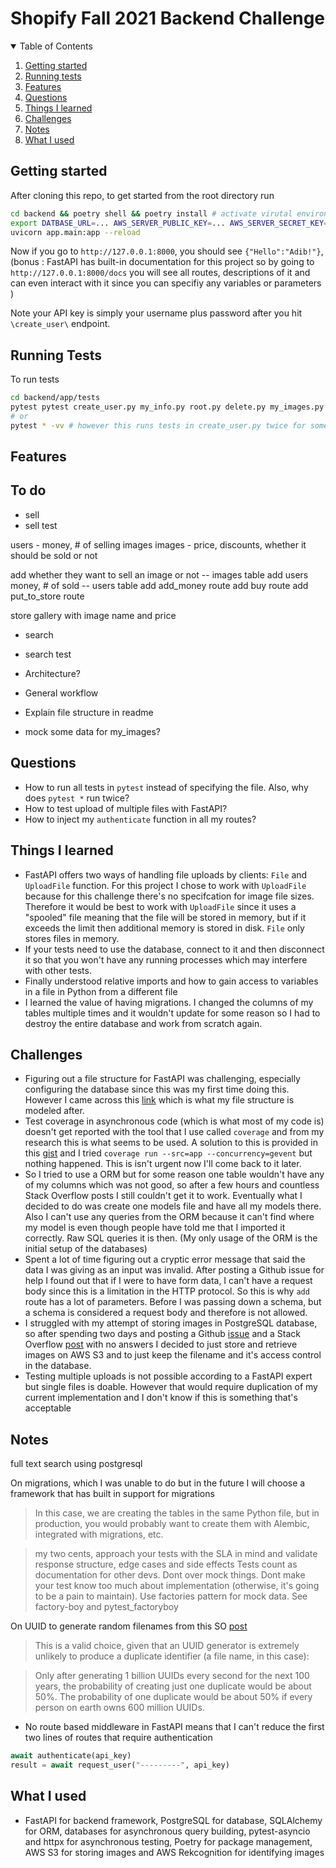 # Shopify Fall 2021 Backend Challenge

<details open="open">
  <summary>Table of Contents</summary>
  <ol>
    <li>
      <a href="#getting-started">Getting started</a>
    </li>
    <li>
    <a href="#running-tests">Running tests</a>
    </li>
    <li>
          <a href="#features">Features</a>
    </li>
    <li>
      <a href="#questions">Questions</a>
    </li>
    <li><a href="#things-i-learned">Things I learned</a></li>
    <li><a href="#challenges">Challenges</a></li>
    <li><a href="#notes">Notes</a></li>
    <li><a href="#what-i-used">What I used</a></li>

  </ol>
</details>

## Getting started

After cloning this repo, to get started from the root directory run

```bash
cd backend && poetry shell && poetry install # activate virutal environment and install dependencies
export DATBASE_URL=... AWS_SERVER_PUBLIC_KEY=... AWS_SERVER_SECRET_KEY=... REGION_NAME=... # exporting environment variables to establish the connection to our database on the startup of our backend
uvicorn app.main:app --reload
```

Now if you go to `http://127.0.0.1:8000`, you should see `{"Hello":"Adib!"}`, (bonus : FastAPI has built-in documentation for this project so by going to `http://127.0.0.1:8000/docs` you will see all routes, descriptions of it and can even interact with it since you can specifiy any variables or parameters )

Note your API key is simply your username plus password after you hit `\create_user\` endpoint.

## Running Tests

To run tests

```bash
cd backend/app/tests
pytest pytest create_user.py my_info.py root.py delete.py my_images.py
# or
pytest * -vv # however this runs tests in create_user.py twice for some reason
```

## Features

## To do

- sell
- sell test

users - money, # of selling images
images - price, discounts, whether it should be sold or not

add whether they want to sell an image or not -- images table
add users money, # of sold -- users table
add add_money route
add buy route
add put_to_store route

store gallery with image name and price

- search
- search test

- Architecture?
- General workflow
- Explain file structure in readme
- mock some data for my_images?

## Questions

- How to run all tests in `pytest` instead of specifying the file. Also, why does `pytest *` run twice?
- How to test upload of multiple files with FastAPI?
- How to inject my `authenticate` function in all my routes?

## Things I learned

- FastAPI offers two ways of handling file uploads by clients: `File` and `UploadFile` function. For this project I chose to work with `UploadFile` because for this challenge there's no specifcation for image file sizes. Therefore it would be best to work with `UploadFile` since it uses a "spooled" file meaning that the file will be stored in memory, but if it exceeds the limit then additional memory is stored in disk. `File` only stores files in memory.
- If your tests need to use the database, connect to it and then disconnect it so that you won't have any running processes which may interfere with other tests.
- Finally understood relative imports and how to gain access to variables in a file in Python from a different file
- I learned the value of having migrations. I changed the columns of my tables multiple times and it wouldn't update for some reason so I had to destroy the entire database and work from scratch again.

## Challenges

- Figuring out a file structure for FastAPI was challenging, especially configuring the database since this was my first time doing this. However I came across this [link](!https://testdriven.io/blog/fastapi-crud/) which is what my file structure is modeled after.
- Test coverage in asynchronous code (which is what most of my code is) doesn't get reported with the tool that I use called `coverage` and from my research this is what seems to be used. A solution to this is provided in this [gist](!https://gist.github.com/daviskirk/7e8495ca5b8150f9002c5bc80630fa5a#file-run-sh) and I tried `coverage run --src=app --concurrency=gevent` but nothing happened. This is isn't urgent now I'll come back to it later.
- So I tried to use a ORM but for some reason one table wouldn't have any of my columns which was not good, so after a few hours and countless Stack Overflow posts I still couldn't get it to work. Eventually what I decided to do was create one models file and have all my models there. Also I can't use any queries from the ORM because it can't find where my model is even though people have told me that I imported it correctly. Raw SQL queries it is then. (My only usage of the ORM is the initial setup of the databases)
- Spent a lot of time figuring out a cryptic error message that said the data I was giving as an input was invalid. After posting a Github issue for help I found out that if I were to have form data, I can't have a request body since this is a limitation in the HTTP protocol. So this is why `add` route has a lot of parameters. Before I was passing down a schema, but a schema is considered a request body and therefore is not allowed.
- I struggled with my attempt of storing images in PostgreSQL database, so after spending two days and posting a Github [issue](!https://github.com/tiangolo/fastapi/issues/3156) and a Stack Overflow [post](!https://stackoverflow.com/questions/67350508/how-to-convert-binary-in-python-into-bytea-data-type-in-postgresql?noredirect=1#comment119047593_67350508) with no answers I decided to just store and retrieve images on AWS S3 and to just keep the filename and it's access control in the database.
- Testing multiple uploads is not possible according to a FastAPI expert but single files is doable. However that would require duplication of my current implementation and I don't know if this is something that's acceptable

## Notes

full text search using postgresql

On migrations, which I was unable to do but in the future I will choose a framework that has built in support for migrations

> In this case, we are creating the tables in the same Python file, but in production, you would probably want to create them with Alembic, integrated with migrations, etc.

> my two cents, approach your tests with the SLA in mind and validate response structure, edge cases and side effects Tests count as documentation for other devs. Dont over mock things. Dont make your test know too much about implementation (otherwise, it's going to be a pain to maintain). Use factories pattern for mock data. See factory-boy and pytest_factoryboy

On UUID to generate random filenames from this SO [post](!https://stackoverflow.com/questions/10501247/best-way-to-generate-random-file-names-in-python)

> This is a valid choice, given that an UUID generator is extremely unlikely to produce a duplicate identifier (a file name, in this case):

> Only after generating 1 billion UUIDs every second for the next 100 years, the probability of creating just one duplicate would be about 50%. The probability of one duplicate would be about 50% if every person on earth owns 600 million UUIDs.

- No route based middleware in FastAPI means that I can't reduce the first two lines of routes that require authentication

```python
await authenticate(api_key)
result = await request_user("---------", api_key)
```

## What I used

- FastAPI for backend framework, PostgreSQL for database, SQLAlchemy for ORM, databases for asynchronous query building, pytest-asyncio and httpx for asynchronous testing, Poetry for package management, AWS S3 for storing images and AWS Rekcognition for identifying images
